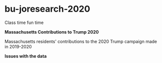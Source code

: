 # bu-joresearch-2020
Class time fun time

**Massachusetts Contributions to Trump 2020**

Massachusetts residents' contributions to the 2020 Trump campaign made in 2019-2020

**Issues with the data**
